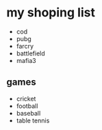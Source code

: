 # my shoping list

 - cod
- pubg
- farcry
- battlefield
- mafia3 

## games
- cricket
- football
- baseball
- table tennis

